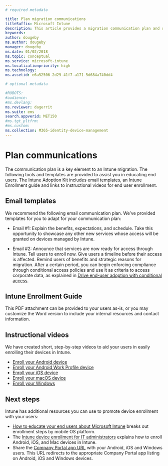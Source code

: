 ```yaml
---
# required metadata

title: Plan migration communications
titleSuffix: Microsoft Intune
description: This article provides a migration communication plan and strategy when you're migrating to Microsoft Intune.
keywords:
author: dougeby
ms.author: dougeby
manager: dougeby
ms.date: 01/02/2018
ms.topic: conceptual
ms.service: microsoft-intune
ms.localizationpriority: high
ms.technology:
ms.assetid: e6a52506-2d29-41f7-a171-5d684a740dd4

# optional metadata

#ROBOTS:
#audience:
#ms.devlang:
ms.reviewer: dagerrit
ms.suite: ems
search.appverid: MET150
#ms.tgt_pltfrm:
#ms.custom:
ms.collection: M365-identity-device-management
---
```


# Plan communications 
The communication plan is a key element to an Intune migration. The following tools and templates are provided to assist you in educating end users. The Intune Adoption Kit includes email templates, an Intune Enrollment guide and links to instructional videos for end user enrollment.  

## Email templates 
We recommend the following email communication plan. We’ve provided templates for you to adapt for your communication plan:
- Email #1: Explain the benefits, expectations, and schedule.  Take this opportunity to showcase any other new services whose access will be granted on devices managed by Intune. 

- Email #2: Announce that services are now ready for access through Intune. Tell users to enroll now.  Give users a timeline before their access is affected. Remind users of benefits and strategic reasons for migration.
After a certain period, you can begin enforcing compliance through conditional access policies and use it as criteria to access corporate data, as explained in [Drive end-user adoption with conditional access](migration-guide-drive-adoption.md).

## Intune Enrollment Guide 
This PDF attachment can be provided to your users as-is, or you may customize the Word version to include your internal resources and contact information.

## Instructional videos
We have created short, step-by-step videos to aid your users in easily enrolling their devices in Intune.
- [Enroll your Android device](https://www.youtube.com/watch?v=k0Q_sGLSx6o&t=1s)
- [Enroll your Android Work Profile device](https://www.youtube.com/watch?v=9Dl8HsGk4tI&t=3s)
- [Enroll your iOS device](https://www.youtube.com/watch?v=mJyv6YcHi7c)
- [Enroll your macOS device](https://www.youtube.com/watch?v=Pa2pfhwq_yk)
- [Enroll your Windows](https://www.youtube.com/watch?v=TKQxEckBHiE)

## Next steps
Intune has additional resources you can use to promote device enrollment with your users:
- [How to educate your end users about Microsoft Intune](https://docs.microsoft.com/intune/end-user-educate) breaks out enrollment steps by mobile OS platform. 
- The [Intune device enrollment for IT administrators](https://docs.microsoft.com/intune/device-enrollment) explains how to enroll Android, iOS, and Mac devices in Intune.
- Share the [Company Portal app URL](http://go.microsoft.com/fwlink/?LinkID=396941) with your Android, iOS and Windows users. This URL redirects to the appropriate Company Portal app listing on Android, iOS and Windows devices.
